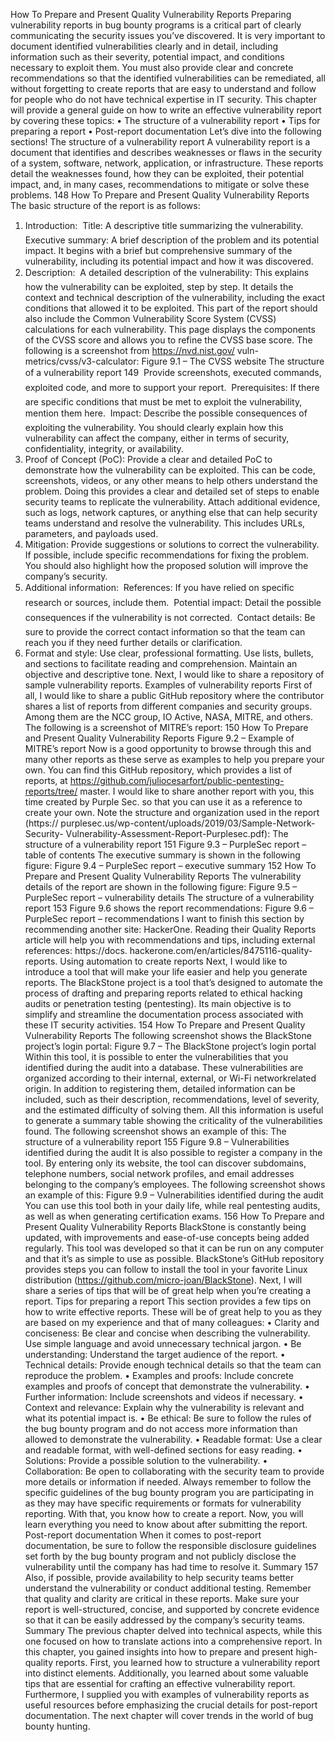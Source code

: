 How To Prepare and Present
Quality Vulnerability Reports
Preparing vulnerability reports in bug bounty programs is a critical part of clearly communicating
the security issues you’ve discovered.
It is very important to document identified vulnerabilities clearly and in detail, including information
such as their severity, potential impact, and conditions necessary to exploit them. You must also
provide clear and concrete recommendations so that the identified vulnerabilities can be remediated,
all without forgetting to create reports that are easy to understand and follow for people who do not
have technical expertise in IT security.
This chapter will provide a general guide on how to write an effective vulnerability report by covering
these topics:
• The structure of a vulnerability report
• Tips for preparing a report
• Post-report documentation
Let’s dive into the following sections!
The structure of a vulnerability report
A vulnerability report is a document that identifies and describes weaknesses or flaws in the security
of a system, software, network, application, or infrastructure.
These reports detail the weaknesses found, how they can be exploited, their potential impact, and, in
many cases, recommendations to mitigate or solve these problems.
148 How To Prepare and Present Quality Vulnerability Reports
The basic structure of the report is as follows:
1. Introduction:
 Title: A descriptive title summarizing the vulnerability.
 Executive summary: A brief description of the problem and its potential impact. It begins
with a brief but comprehensive summary of the vulnerability, including its potential impact
and how it was discovered.
2. Description:
 A detailed description of the vulnerability: This explains how the vulnerability can be
exploited, step by step. It details the context and technical description of the vulnerability,
including the exact conditions that allowed it to be exploited. This part of the report should
also include the Common Vulnerability Score System (CVSS) calculations for each
vulnerability. This page displays the components of the CVSS score and allows you to refine
the CVSS base score. The following is a screenshot from https://nvd.nist.gov/
vuln-metrics/cvss/v3-calculator:
Figure 9.1 – The CVSS website
The structure of a vulnerability report 149
 Provide screenshots, executed commands, exploited code, and more to support your report.
 Prerequisites: If there are specific conditions that must be met to exploit the vulnerability,
mention them here.
 Impact: Describe the possible consequences of exploiting the vulnerability. You should
clearly explain how this vulnerability can affect the company, either in terms of security,
confidentiality, integrity, or availability.
3. Proof of Concept (PoC): Provide a clear and detailed PoC to demonstrate how the vulnerability
can be exploited. This can be code, screenshots, videos, or any other means to help others
understand the problem. Doing this provides a clear and detailed set of steps to enable security
teams to replicate the vulnerability. Attach additional evidence, such as logs, network captures,
or anything else that can help security teams understand and resolve the vulnerability. This
includes URLs, parameters, and payloads used.
4. Mitigation: Provide suggestions or solutions to correct the vulnerability. If possible, include
specific recommendations for fixing the problem. You should also highlight how the proposed
solution will improve the company’s security.
5. Additional information:
 References: If you have relied on specific research or sources, include them.
 Potential impact: Detail the possible consequences if the vulnerability is not corrected.
 Contact details: Be sure to provide the correct contact information so that the team can
reach you if they need further details or clarification.
6. Format and style: Use clear, professional formatting. Use lists, bullets, and sections to facilitate
reading and comprehension. Maintain an objective and descriptive tone.
Next, I would like to share a repository of sample vulnerability reports.
Examples of vulnerability reports
First of all, I would like to share a public GitHub repository where the contributor shares a list of
reports from different companies and security groups.
Among them are the NCC group, IO Active, NASA, MITRE, and others. The following is a screenshot
of MITRE’s report:
150 How To Prepare and Present Quality Vulnerability Reports
Figure 9.2 – Example of MITRE’s report
Now is a good opportunity to browse through this and many other reports as these serve as examples
to help you prepare your own. You can find this GitHub repository, which provides a list of reports,
at https://github.com/juliocesarfort/public-pentesting-reports/tree/
master.
I would like to share another report with you, this time created by Purple Sec. so that you can use it as
a reference to create your own. Note the structure and organization used in the report (https://
purplesec.us/wp-content/uploads/2019/03/Sample-Network-Security-
Vulnerability-Assessment-Report-Purplesec.pdf):
The structure of a vulnerability report 151
Figure 9.3 – PurpleSec report – table of contents
The executive summary is shown in the following figure:
Figure 9.4 – PurpleSec report – executive summary
152 How To Prepare and Present Quality Vulnerability Reports
The vulnerability details of the report are shown in the following figure:
Figure 9.5 – PurpleSec report – vulnerability details
The structure of a vulnerability report 153
Figure 9.6 shows the report recommendations:
Figure 9.6 – PurpleSec report – recommendations
I want to finish this section by recommending another site: HackerOne. Reading their Quality Reports
article will help you with recommendations and tips, including external references: https://docs.
hackerone.com/en/articles/8475116-quality-reports.
Using automation to create reports
Next, I would like to introduce a tool that will make your life easier and help you generate reports.
The BlackStone project is a tool that’s designed to automate the process of drafting and preparing
reports related to ethical hacking audits or penetration testing (pentesting). Its main objective is
to simplify and streamline the documentation process associated with these IT security activities.
154 How To Prepare and Present Quality Vulnerability Reports
The following screenshot shows the BlackStone project’s login portal:
Figure 9.7 – The BlackStone project’s login portal
Within this tool, it is possible to enter the vulnerabilities that you identified during the audit into a
database. These vulnerabilities are organized according to their internal, external, or Wi-Fi networkrelated
origin. In addition to registering them, detailed information can be included, such as their
description, recommendations, level of severity, and the estimated difficulty of solving them. All this
information is useful to generate a summary table showing the criticality of the vulnerabilities found.
The following screenshot shows an example of this:
The structure of a vulnerability report 155
Figure 9.8 – Vulnerabilities identified during the audit
It is also possible to register a company in the tool. By entering only its website, the tool can discover
subdomains, telephone numbers, social network profiles, and email addresses belonging to the
company’s employees.
The following screenshot shows an example of this:
Figure 9.9 – Vulnerabilities identified during the audit
You can use this tool both in your daily life, while real pentesting audits, as well as when generating
certification exams.
156 How To Prepare and Present Quality Vulnerability Reports
BlackStone is constantly being updated, with improvements and ease-of-use concepts being added
regularly. This tool was developed so that it can be run on any computer and that it’s as simple to use
as possible.
BlackStone’s GitHub repository provides steps you can follow to install the tool in your favorite Linux
distribution (https://github.com/micro-joan/BlackStone).
Next, I will share a series of tips that will be of great help when you’re creating a report.
Tips for preparing a report
This section provides a few tips on how to write effective reports. These will be of great help to you as
they are based on my experience and that of many colleagues:
• Clarity and conciseness: Be clear and concise when describing the vulnerability. Use simple
language and avoid unnecessary technical jargon.
• Be understanding: Understand the target audience of the report.
• Technical details: Provide enough technical details so that the team can reproduce the problem.
• Examples and proofs: Include concrete examples and proofs of concept that demonstrate
the vulnerability.
• Further information: Include screenshots and videos if necessary.
• Context and relevance: Explain why the vulnerability is relevant and what its potential impact is.
• Be ethical: Be sure to follow the rules of the bug bounty program and do not access more
information than allowed to demonstrate the vulnerability.
• Readable format: Use a clear and readable format, with well-defined sections for easy reading.
• Solutions: Provide a possible solution to the vulnerability.
• Collaboration: Be open to collaborating with the security team to provide more details or
information if needed.
Always remember to follow the specific guidelines of the bug bounty program you are participating
in as they may have specific requirements or formats for vulnerability reporting.
With that, you know how to create a report. Now, you will learn everything you need to know about
after submitting the report.
Post-report documentation
When it comes to post-report documentation, be sure to follow the responsible disclosure guidelines
set forth by the bug bounty program and not publicly disclose the vulnerability until the company
has had time to resolve it.
Summary 157
Also, if possible, provide availability to help security teams better understand the vulnerability or
conduct additional testing.
Remember that quality and clarity are critical in these reports. Make sure your report is well-structured,
concise, and supported by concrete evidence so that it can be easily addressed by the company’s
security teams.
Summary
The previous chapter delved into technical aspects, while this one focused on how to translate actions
into a comprehensive report. In this chapter, you gained insights into how to prepare and present
high-quality reports.
First, you learned how to structure a vulnerability report into distinct elements. Additionally, you learned
about some valuable tips that are essential for crafting an effective vulnerability report. Furthermore,
I supplied you with examples of vulnerability reports as useful resources before emphasizing the
crucial details for post-report documentation. The next chapter will cover trends in the world of bug
bounty hunting.
